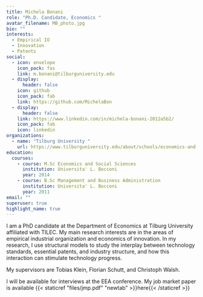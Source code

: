```yaml
---
title: Michela Bonani
role: "Ph.D. Candidate, Economics "
avatar_filename: MB_photo.jpg
bio: ""
interests:
  - Empirical IO
  - Innovation
  - Patents
social:
  - icon: envelope
    icon_pack: fas
    link: m.bonani@tilburguniversity.edu
  - display:
      header: false
    icon: github
    icon_pack: fab
    link: https://github.com/MichelaBon
  - display:
      header: false
    link: https://www.linkedin.com/in/michela-bonani-2012a5b2/
    icon_pack: fab
    icon: linkedin
organizations:
  - name: "Tilburg University "
    url: https://www.tilburguniversity.edu/about/schools/economics-and-management
education:
  courses:
    - course: M.Sc Economics and Social Sciences
      institution: Universita' L. Bocconi
      year: 2014
    - course: B.Sc Management and Business Administration
      institution: Universita' L. Bocconi
      year: 2011
email: ""
superuser: true
highlight_name: true
---
```

I am a PhD candidate at the Department of Economics at Tilburg University affiliated with TILEC. My main research interests are in the areas of empirical industrial organization and economics of innovation. In my research, I use structural models to study the interplay between technology standards, essential patents, and industry structure, and how this interaction can stimulate technology progress.

My supervisors are Tobias Klein, Florian Schutt, and Christoph Walsh. 

I will be available for interviews at the EEA conference. My job market paper is available {{< staticref "files/jmp.pdf" "newtab" >}}here{{< /staticref >}}

